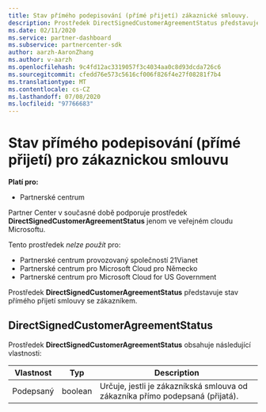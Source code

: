 ```yaml
---
title: Stav přímého podepisování (přímé přijetí) zákaznické smlouvy.
description: Prostředek DirectSignedCustomerAgreementStatus představuje stav přímého podepisování (přímé přijetí) zákaznické smlouvy.
ms.date: 02/11/2020
ms.service: partner-dashboard
ms.subservice: partnercenter-sdk
author: aarzh-AaronZhang
ms.author: v-aarzh
ms.openlocfilehash: 9c4fd12ac3319057f3c4034aa0c8d93dcda726c6
ms.sourcegitcommit: cfedd76e573c5616cf006f826f4e27f08281f7b4
ms.translationtype: MT
ms.contentlocale: cs-CZ
ms.lasthandoff: 07/08/2020
ms.locfileid: "97766683"
---
```

# <a name="direct-signing-direct-acceptance-status-of-a-customer-agreement"></a>Stav přímého podepisování (přímé přijetí) pro zákaznickou smlouvu

**Platí pro:**

- Partnerské centrum

Partner Center v současné době podporuje prostředek **DirectSignedCustomerAgreementStatus** jenom ve veřejném cloudu Microsoftu.

Tento prostředek *nelze použít* pro:

- Partnerské centrum provozovaný společností 21Vianet
- Partnerské centrum pro Microsoft Cloud pro Německo
- Partnerské centrum pro Microsoft Cloud for US Government

Prostředek **DirectSignedCustomerAgreementStatus** představuje stav přímého přijetí smlouvy se zákazníkem.

## <a name="directsignedcustomeragreementstatus"></a>DirectSignedCustomerAgreementStatus

Prostředek **DirectSignedCustomerAgreementStatus** obsahuje následující vlastnosti:

| Vlastnost       | Typ   | Description                                                                                               |
|----------------|--------|-----------------------------------------------------------------------------------------------------------|
| Podepsaný | boolean | Určuje, jestli je zákazníkská smlouva od zákazníka přímo podepsaná (přijatá). |

